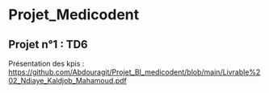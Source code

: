 # Projet_Medicodent
## Projet n°1 : TD6
Présentation des kpis : https://github.com/Abdouragit/Projet_BI_medicodent/blob/main/Livrable%202_Ndiaye_Kaldjob_Mahamoud.pdf